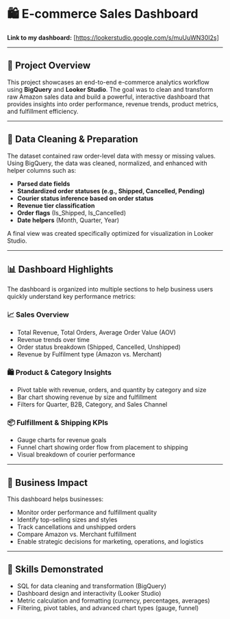 # 🛍️ E-commerce Sales Dashboard

**Link to my dashboard:** [https://lookerstudio.google.com/s/muUuWN30I2s]

---

## 📌 Project Overview

This project showcases an end-to-end e-commerce analytics workflow using **BigQuery** and **Looker Studio**. The goal was to clean and transform raw Amazon sales data and build a powerful, interactive dashboard that provides insights into order performance, revenue trends, product metrics, and fulfillment efficiency.

---

## 🧹 Data Cleaning & Preparation

The dataset contained raw order-level data with messy or missing values. Using BigQuery, the data was cleaned, normalized, and enhanced with helper columns such as:
- **Parsed date fields**
- **Standardized order statuses (e.g., Shipped, Cancelled, Pending)**
- **Courier status inference based on order status**
- **Revenue tier classification**
- **Order flags** (Is_Shipped, Is_Cancelled)
- **Date helpers** (Month, Quarter, Year)

A final view was created specifically optimized for visualization in Looker Studio.

---

## 📊 Dashboard Highlights

The dashboard is organized into multiple sections to help business users quickly understand key performance metrics:

### 📈 Sales Overview
- Total Revenue, Total Orders, Average Order Value (AOV)
- Revenue trends over time
- Order status breakdown (Shipped, Cancelled, Unshipped)
- Revenue by Fulfilment type (Amazon vs. Merchant)

### 🛍️ Product & Category Insights
- Pivot table with revenue, orders, and quantity by category and size
- Bar chart showing revenue by size and fulfillment
- Filters for Quarter, B2B, Category, and Sales Channel

### 📦 Fulfillment & Shipping KPIs
- Gauge charts for revenue goals
- Funnel chart showing order flow from placement to shipping
- Visual breakdown of courier performance

---

## 💼 Business Impact

This dashboard helps businesses:
- Monitor order performance and fulfillment quality
- Identify top-selling sizes and styles
- Track cancellations and unshipped orders
- Compare Amazon vs. Merchant fulfillment
- Enable strategic decisions for marketing, operations, and logistics

---

## 🧠 Skills Demonstrated

- SQL for data cleaning and transformation (BigQuery)
- Dashboard design and interactivity (Looker Studio)
- Metric calculation and formatting (currency, percentages, averages)
- Filtering, pivot tables, and advanced chart types (gauge, funnel)

